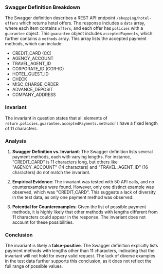 ### Swagger Definition Breakdown

The Swagger definition describes a REST API endpoint `/shopping/hotel-offers` which returns hotel offers. The response includes a `data` array, where each item contains `offers`, and each offer has `policies` with a `guarantee` object. This `guarantee` object includes `acceptedPayments`, which further contains a `methods` array. This array lists the accepted payment methods, which can include:

- CREDIT_CARD (CC)
- AGENCY_ACCOUNT
- TRAVEL_AGENT_ID
- CORPORATE_ID (COR-ID)
- HOTEL_GUEST_ID
- CHECK
- MISC_CHARGE_ORDER
- ADVANCE_DEPOSIT
- COMPANY_ADDRESS

### Invariant

The invariant in question states that all elements of `return.policies.guarantee.acceptedPayments.methods[]` have a fixed length of 11 characters.

### Analysis

1. **Swagger Definition vs. Invariant**: The Swagger definition lists several payment methods, each with varying lengths. For instance, "CREDIT_CARD" is 11 characters long, but others like "AGENCY_ACCOUNT" (14 characters) and "TRAVEL_AGENT_ID" (16 characters) do not match the invariant.

2. **Empirical Evidence**: The invariant was tested with 50 API calls, and no counterexamples were found. However, only one distinct example was observed, which was "CREDIT_CARD". This suggests a lack of diversity in the test data, as only one payment method was observed.

3. **Potential for Counterexamples**: Given the list of possible payment methods, it is highly likely that other methods with lengths different from 11 characters could appear in the response. The invariant does not account for these possibilities.

### Conclusion

The invariant is likely a **false-positive**. The Swagger definition explicitly lists payment methods with lengths other than 11 characters, indicating that the invariant will not hold for every valid request. The lack of diverse examples in the test data further supports this conclusion, as it does not reflect the full range of possible values.
